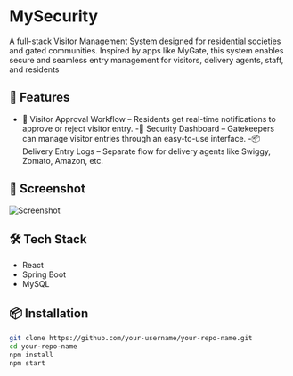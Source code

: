  # MySecurity
A full-stack Visitor Management System designed for residential societies and gated communities.
Inspired by apps like MyGate, this system enables secure and seamless entry management for visitors, delivery agents, staff, and residents

## 🚀 Features
- 🔔 Visitor Approval Workflow – Residents get real-time notifications to approve or reject visitor entry.
-👮 Security Dashboard – Gatekeepers can manage visitor entries through an easy-to-use interface.
-📦 Delivery Entry Logs – Separate flow for delivery agents like Swiggy, Zomato, Amazon, etc.

## 📸 Screenshot
![Screenshot](project-screenshot.png)

## 🛠 Tech Stack
- React
- Spring Boot
- MySQL

## 📦 Installation
```bash
git clone https://github.com/your-username/your-repo-name.git
cd your-repo-name
npm install
npm start

